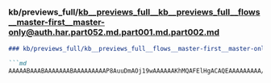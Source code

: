 ### kb/previews_full/kb__previews_full__kb__previews_full__flows__master-first__master-only@auth.har.part052.md.part001.md.part002.md

```md
### kb/previews_full/kb__previews_full__flows__master-first__master-only@auth.har.part052.md.part001.md (part 002)

```md
AAAAABAAABAAAAAAABAAAAAAAAAP8AuuDmAOj19wAAAAAAKhMQAFElHgACAQEAAAAAAAAA/wAAAAEAHAwLAAUCAgD9/v
```

```

```

